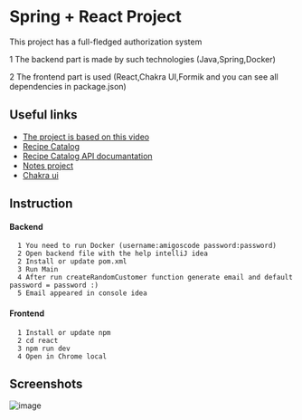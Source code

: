 
# Spring + React Project

This project has a full-fledged authorization system 

1 The backend part is made by such technologies (Java,Spring,Docker)

2 The frontend part is used (React,Chakra UI,Formik and you can see all dependencies in package.json)


## Useful links

 - [The project is based on this video](https://www.youtube.com/@amigoscode)
 - [Recipe Catalog](https://www.youtube.com/@AlbertDevshot)
 - [Recipe Catalog API documantation](https://www.themealdb.com/api.php)
 - [Notes project](https://github.com/Yerbo71/Todo_react)
 - [Chakra ui](https://chakra-ui.com)



## Instruction

#### Backend

```http
  1 You need to run Docker (username:amigoscode password:password)
  2 Open backend file with the help intelliJ idea
  2 Install or update pom.xml
  3 Run Main
  4 After run createRandomCustomer function generate email and default password = password :)
  5 Email appeared in console idea 
```



#### Frontend

```http
  1 Install or update npm
  2 cd react
  3 npm run dev
  4 Open in Chrome local 
```

## Screenshots

![image](https://github.com/Yerbo71/Java_React_Project/assets/115892544/24607eb6-61ac-4b3f-9d7f-91e2a8c3831b)


